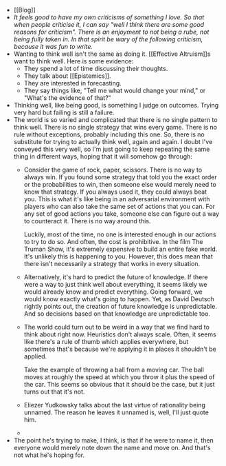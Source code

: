 - [[Blog]]
- *It feels good to have my own criticisms of something I love. So that when people criticise it, I can say "well I think there are some good reasons for criticism". There is an enjoyment to not being a rube, not being fully taken in. In that spirit be wary of the following criticism, because it was fun to write.*
- Wanting to think well isn't the same as doing it. [[Effective Altruism]]s want to think well. Here is some evidence:
	- They spend a lot of time discussing their thoughts.
	- They talk about [[Epistemics]].
	- They are interested in forecasting.
	- They say things like, "Tell me what would change your mind," or "What's the evidence of that?"
- Thinking well, like being good, is something I judge on outcomes. Trying very hard but failing is still a failure.
- The world is so varied and complicated that there is no single pattern to think well. There is no single strategy that wins every game. There is no rule without exceptions, probably including this one. So, there is no substitute for trying to actually think well, again and again. I doubt I've conveyed this very well, so I'm just going to keep repeating the same thing in different ways, hoping that it will somehow go through:
	- Consider the game of rock, paper, scissors. There is no way to always win. If you found some strategy that told you the exact order or the probabilities to win, then someone else would merely need to know that strategy. If you always used it, they could always beat you. This is what it's like being in an adversarial environment with players who can also take the same set of actions that you can. For any set of good actions you take, someone else can figure out a way to counteract it. There is no way around this.
	  
	  Luckily, most of the time, no one is interested enough in our actions to try to do so. And often, the cost is prohibitive. In the film The Truman Show, it's extremely expensive to build an entire fake world. It's unlikely this is happening to you. However, this does mean that there isn't necessarily a strategy that works in every situation.
	- Alternatively, it's hard to predict the future of knowledge. If there were a way to just think well about everything, it seems likely we would already know and predict everything. Going forward, we would know exactly what's going to happen. Yet, as David Deutsch rightly points out, the creation of future knowledge is unpredictable. And so decisions based on that knowledge are unpredictable too.
	- The world could turn out to be weird in a way that we find hard to think about right now. Heuristics don't always scale. Often, it seems like there's a rule of thumb which applies everywhere, but sometimes that's because we're applying it in places it shouldn't be applied.
	  
	  Take the example of throwing a ball from a moving car. The ball moves at roughly the speed at which you throw it plus the speed of the car. This seems so obvious that it should be the case, but it just turns out that it's not.
	- Eliezer Yudkowsky talks about the last virtue of rationality being unnamed. The reason he leaves it unnamed is, well, I'll just quote him.
	-
- The point he's trying to make, I think, is that if he were to name it, then everyone would merely note down the name and move on. And that's not what he's hoping for.